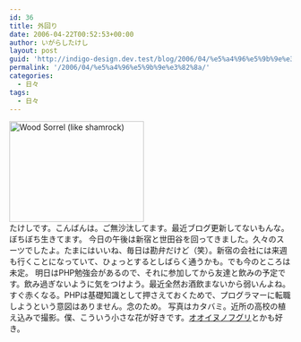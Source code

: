 ```yaml
---
id: 36
title: 外回り
date: 2006-04-22T00:52:53+00:00
author: いがらしたけし
layout: post
guid: 'http://indigo-design.dev.test/blog/2006/04/%e5%a4%96%e5%9b%9e%e3%82%8a/'
permalink: '/2006/04/%e5%a4%96%e5%9b%9e%e3%82%8a/'
categories:
  - 日々
tags:
  - 日々
---
```

<a href="http://www.flickr.com/photos/takeshi81/128883219/" title="Photo Sharing"><img src="http://static.flickr.com/1/128883219_b8bd13a2c8_m.jpg" width="240" height="180" alt="Wood Sorrel (like shamrock)" border="0" /></a><br />
たけしです。こんばんは。ご無沙汰してます。最近ブログ更新してないもんな。ぼちぼち生きてます。
今日の午後は新宿と世田谷を回ってきました。久々のスーツでしたよ。たまにはいいね、毎日は勘弁だけど（笑）。新宿の会社には来週も行くことになっていて、ひょっとするとしばらく通うかも。でも今のところは未定。
明日はPHP勉強会があるので、それに参加してから友達と飲みの予定です。飲み過ぎないように気をつけよう。最近全然お酒飲まないから弱いんよね。すぐ赤くなる。PHPは基礎知識として押さえておくためで、プログラマーに転職しようという意図はありません。念のため。
写真はカタバミ。近所の高校の植え込みで撮影。僕、こういう小さな花が好きです。<a href="http://images.google.co.jp/images?sourceid=navclient-ff&amp;ie=UTF-8&amp;rls=GGGL,GGGL:2005-09,GGGL:ja&amp;q=%E3%82%AA%E3%82%AA%E3%82%A4%E3%83%8C%E3%83%8E%E3%83%95%E3%82%B0%E3%83%AA" target="_blank">オオイヌノフグリ</a>とかも好き。